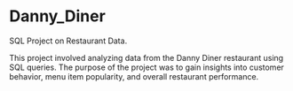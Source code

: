 # Danny_Diner
SQL Project on Restaurant Data.

This project involved analyzing data from the Danny Diner restaurant using SQL queries. The purpose of the project was to gain insights into customer behavior, menu item popularity, and overall restaurant performance.
